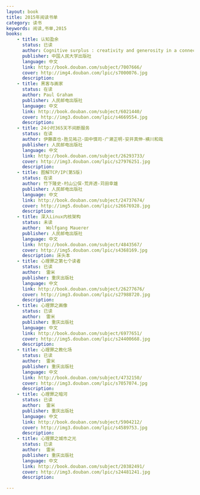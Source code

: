 ```yaml
---
layout: book
title: 2015年阅读书单
category: 读书
keywords: 阅读,书单,2015
books:
    - title: 认知盈余
      status: 已读
      author: Cognitive surplus : creativity and generosity in a connected age
      publisher: 中国人民大学出版社
      language: 中文
      link: http://book.douban.com/subject/7007666/
      cover: http://img4.douban.com/lpic/s7000076.jpg
      description:
    - title: 黑客与画家
      status: 在读
      author: Paul Graham
      publisher: 人民邮电出版社
      language: 中文
      link: http://book.douban.com/subject/6021440/
      cover: http://img3.douban.com/lpic/s4669554.jpg
      description:
    - title: 24小时365天不间断服务
      status: 在读
      author: 伊藤直也-胜见祐己-田中慎司-广濑正明-安井真伸-横川和哉
      publisher: 人民邮电出版社
      language: 中文
      link: http://book.douban.com/subject/26293733/
      cover: http://img3.douban.com/lpic/s27976251.jpg
      description:
    - title: 图解TCP/IP(第5版)
      status: 在读
      author: 竹下隆史-村山公保-荒井透-苅田幸雄
      publisher: 人民邮电出版社
      language: 中文
      link: http://book.douban.com/subject/24737674/
      cover: http://img5.douban.com/lpic/s26676928.jpg
      description:
    - title: 深入Linux内核架构
      status: 未读
      author:  Wolfgang Mauerer
      publisher: 人民邮电出版社
      language: 中文
      link: http://book.douban.com/subject/4843567/
      cover: http://img5.douban.com/lpic/s4368169.jpg
      description: 床头本
    - title: 心理罪之第七个读者
      status: 已读
      author:  雷米
      publisher: 重庆出版社
      language: 中文
      link: http://book.douban.com/subject/26277676/
      cover: http://img3.douban.com/lpic/s27988720.jpg
      description:
    - title: 心理罪之画像
      status: 已读
      author:  雷米
      publisher: 重庆出版社
      language: 中文
      link: http://book.douban.com/subject/6977651/
      cover: http://img5.douban.com/lpic/s24400668.jpg
      description:
    - title: 心理罪之教化场
      status: 已读
      author:  雷米
      publisher: 重庆出版社
      language: 中文
      link: http://book.douban.com/subject/4732150/
      cover: http://img3.douban.com/lpic/s7057074.jpg
      description:
    - title: 心理罪之暗河
      status: 已读
      author:  雷米
      publisher: 重庆出版社
      language: 中文
      link: http://book.douban.com/subject/5904212/
      cover: http://img3.douban.com/lpic/s4589753.jpg
      description:
    - title: 心理罪之城市之光
      status: 已读
      author:  雷米
      publisher: 重庆出版社
      language: 中文
      link: http://book.douban.com/subject/20382491/
      cover: http://img3.douban.com/lpic/s24481241.jpg
      description:

---
```







